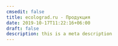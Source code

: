 ```yaml
---
cmsedit: false
title: ecolograd.ru - Продукция
date: 2019-10-17T11:22:16+06:00
draft: false
description: this is a meta description
---
```

